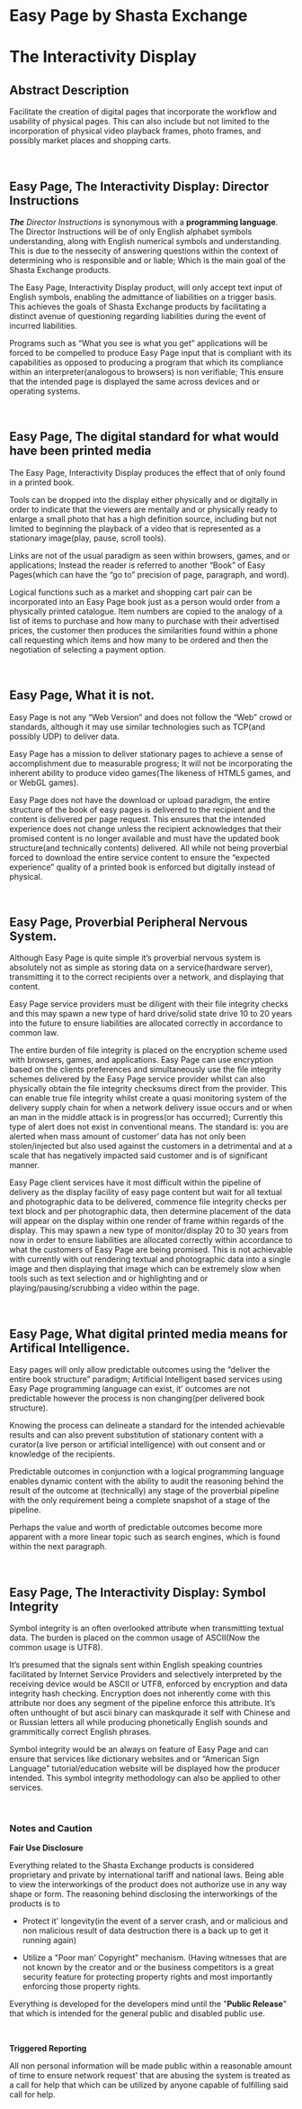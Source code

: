 # Easy Page by Shasta Exchange
# The Interactivity Display

## Abstract Description

Facilitate the creation of digital pages that incorporate the workflow and usability of physical pages. This can also include but not limited to the incorporation of physical video playback frames, photo frames, and possibly market places and shopping carts.

<br>

## Easy Page, The Interactivity Display: Director Instructions

***The*** *Director Instructions* is synonymous with a **programming language**. The Director Instructions will be of only English alphabet symbols understanding, along with English numerical symbols and understanding. This is due to the nessecity of answering questions within the context of determining who is responsible and or liable; Which is the main goal of the Shasta Exchange products.

The Easy Page, Interactivity Display product, will only accept text input of English symbols, enabling the admittance of liabilities on a trigger basis. This achieves the goals of Shasta Exchange products by facilitating a distinct avenue of questioning regarding liabilities during the event of incurred liabilities.

Programs such as “What you see is what you get” applications will be forced to be compelled to produce Easy Page input that is compliant with its capabilities as opposed to producing a program that which its compliance within an interpreter(analogous to browsers) is non verifiable; This ensure that the intended page is displayed the same across devices and or operating systems.

<br>

## Easy Page, The digital standard for what would have been printed media

The Easy Page, Interactivity Display produces the effect that of only found in a printed book.

Tools can be dropped into the display either physically and or digitally in order to indicate that the viewers are mentally and or physically ready to enlarge a small photo that has a high definition source, including but not limited to beginning the playback of a video that is represented as a stationary image(play, pause, scroll tools).

Links are not of the usual paradigm as seen within browsers, games, and or applications; Instead the reader is referred to another “Book” of Easy Pages(which can have the “go to” precision of page, paragraph, and word).

Logical functions such as a market and shopping cart pair can be incorporated into an Easy Page book just as a person would order from a physically printed catalogue. Item numbers are copied to the analogy of a list of items to purchase and how many to purchase with their advertised prices, the customer then produces the similarities found within a phone call requesting which items and how many to be ordered and then the negotiation of selecting a payment option.


<br>

## Easy Page, What it is not.

Easy Page is not any “Web Version” and does not follow the “Web” crowd or standards, although it may use similar technologies such as TCP(and possibly UDP) to deliver data.

Easy Page has a mission to deliver stationary pages to achieve a sense of accomplishment due to measurable progress; It will not be incorporating the inherent ability to produce video games(The likeness of HTML5 games, and or WebGL games).

Easy Page does not have the download or upload paradigm, the entire structure of the book of easy pages is delivered to the recipient and the content is delivered per page request. This ensures that the intended experience does not change unless the recipient acknowledges that their promised content is no longer available and must have the updated book structure(and technically contents) delivered. All while not being proverbial forced to download the entire service content to ensure the “expected experience” quality of a printed book is enforced but digitally instead of physical.

<br>

## Easy Page, Proverbial Peripheral Nervous System.

Although Easy Page is quite simple it’s proverbial nervous system is absolutely not as simple as storing data on a service(hardware server), transmitting it to the correct recipients over a network, and displaying that content.

Easy Page service providers must be diligent with their file integrity checks and this may spawn a new type of hard drive/solid state drive 10 to 20 years into the future to ensure liabilities are allocated correctly in accordance to common law.

The entire burden of file integrity is placed on the encryption scheme used with browsers, games, and applications. Easy Page can use encryption based on the clients preferences and simultaneously use the file integrity schemes delivered by the Easy Page service provider whilst can also physically obtain the file integrity checksums direct from the provider. This can enable true file integrity whilst create a quasi monitoring system of the delivery supply chain for when a network delivery issue occurs and or when an man in the middle attack is in progress(or has occurred); Currently this type of alert does not exist in conventional means. The standard is: you are alerted when mass amount of customer’ data has not only been stolen/injected but also used against the customers in a detrimental and at a scale that has negatively impacted said customer and is of significant manner.

Easy Page client services have it most difficult within the pipeline of delivery as the display facility of easy page content but wait for all textual and photographic data to be delivered, commence file integrity checks per text block and per photographic data, then determine placement of the data will appear on the display within one render of frame within regards of the display. This may spawn a new type of monitor/display 20 to 30 years from now in order to ensure liabilities are allocated correctly within accordance to what the customers of Easy Page are being promised. This is not achievable with currently with out rendering textual and photographic data into a single image and then displaying that image which can be extremely slow when tools such as text selection and or highlighting and or playing/pausing/scrubbing a video within the page.

<br>

## Easy Page, What digital printed media means for Artifical Intelligence.

Easy pages will only allow predictable outcomes using the “deliver the entire book structure” paradigm; Artificial Intelligent based services using Easy Page programming language can exist, it’ outcomes are not predictable however the process is non changing(per delivered book structure).

Knowing the process can delineate a standard for the intended achievable results and can also prevent substitution of stationary content with a curator(a live person or artificial intelligence) with out consent and or knowledge of the recipients.

Predictable outcomes in conjunction with a logical programming language enables dynamic content with the ability to audit the reasoning behind the result of the outcome at (technically) any stage of the proverbial pipeline with the only requirement being a complete snapshot of a stage of the pipeline.

Perhaps the value and worth of predictable outcomes become more apparent with a more linear topic such as search engines, which is found within the next paragraph.

<br>

## Easy Page, The Interactivity Display: Symbol Integrity

Symbol integrity is an often overlooked attribute when transmitting textual data. The burden is placed on the common usage of ASCII(Now the common usage is UTF8).

It’s presumed that the signals sent within English speaking countries facilitated by Internet Service Providers and selectively interpreted by the receiving device would be ASCII or UTF8, enforced by encryption and data integrity hash checking. Encryption does not inherently come with this attribute nor does any segment of the pipeline enforce this attribute. It’s often unthought of but ascii binary can maskqurade it self with Chinese and or Russian letters all while producing phonetically English sounds and grammitically correct English phrases.

Symbol integrity would be an always on feature of Easy Page and can ensure that services like dictionary websites and or “American Sign Language” tutorial/education website will be displayed how the producer intended. This symbol integrity methodology can also be applied to other services.

<br>

### Notes and Caution

**Fair Use Disclosure**

Everything related to the Shasta Exchange products is considered proprietary and private by international tariff and national laws.
Being able to view the interworkings of the product does not authorize use in any way shape or form. The reasoning behind disclosing the interworkings of the products is to 
- Protect it' longevity(in the event of a server crash, and or malicious and non malicious result of data destruction there is a back up to get it running again)

- Utilize a "Poor man' Copyright" mechanism. (Having witnesses that are not known by the creator and or the business competitors is a great security feature for protecting property rights and most importantly enforcing those property rights.

Everything is developed for the developers mind until the "**Public Release**" that which is intended for the general public and disabled public use.

<br>

**Triggered Reporting**

All non personal information will be made public within a reasonable amount of time to ensure network request' that are abusing the system is treated as a call for help that which can be utilized by anyone capable of fulfilling said call for help.


